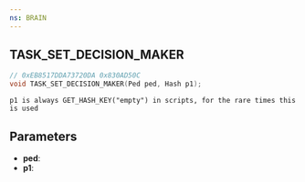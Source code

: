 ```yaml
---
ns: BRAIN
---
```

## TASK_SET_DECISION_MAKER

```c
// 0xEB8517DDA73720DA 0x830AD50C
void TASK_SET_DECISION_MAKER(Ped ped, Hash p1);
```

```
p1 is always GET_HASH_KEY("empty") in scripts, for the rare times this is used  
```

## Parameters
* **ped**:
* **p1**: 

